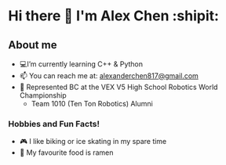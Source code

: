 # Hi there 👋 I'm Alex Chen :shipit:
## About me
- 💻I’m currently learning C++ & Python
- 📫 You can reach me at: alexanderchen817@gmail.com
- 🤖 Represented BC at the VEX V5 High School Robotics World Championship
  - Team 1010 (Ten Ton Robotics) Alumni
### Hobbies and Fun Facts!
- 🎮 I like biking or ice skating in my spare time
- 🍜 My favourite food is ramen
